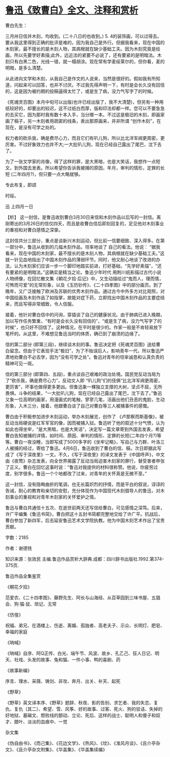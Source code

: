 # [鲁迅《致曹白》全文、注释和赏析](https://www.vrrw.net/wx/9500.html)

曹白先生：

三月卅日信并木刻，均收到。(二十八日的也收到。) 5. 4的装饰画，可以过得去。要从我这里得到正确的批评是难的，因为我自己是外行。但据我看来，现在中国的木刻家，最不擅长的是木刻人物，其病根就在缺少基础工夫。因为木刻究竟是绘画，所以先要学好素描;此外，远近法的紧要不必说了，还有要紧的是明暗法。木刻只有白黑二色，光线一错，就一榻胡涂。现在常有学麦绥莱尔的，但你看，麦的明暗，是多么清楚。

从此进向文学和木刻，从我自己是作文的人说来，当然是很好的。假如我有所知道，问起来可以回答，也并不讨厌。不过我先得声明一下，有时是会长久没有回信的，这是因为被约期的投稿逼得太忙了，或是生了病，没力气写字了的时候。

《死魂灵百图》本月中旬可以出版(也许已经出版了，我不大清楚)，但另有一种用纸较好的，却要出的较迟，这不过纸白而厚，版和印法却都一样。您可以不要急急的去买它，因为那时我有数十本入手，当分赠一本。不过这是极旧的木刻，即画家画了稿子，另一木刻者用疏密的线条，表出那原画来，并非所谓 “创作木刻”，在现在，是没有可学之处的。

权力者的砍杀我，确是费尽心力，而且它们有叭儿狗，所以比北洋军阀更周密，更厉害。不过好象效力也并不大;一大批叭儿狗，现在已经自己露出了尾巴，沈下去了。

为了一张文学家的肖像，得了这样的罪，是大黑暗，也是大笑话，我想作一点短文，到外国去发表。所以希望你告诉我被捕的原因，年月，审判的情形，定罪的长短 (二年四月?)，但只要一点大略就够。

专此布复，即颂

时绥。

迅 上四月一日



【析】 这一封信，是鲁迅收到曹白3月30日来信和木刻作品以后写的一封信。离刚寄出的3月26日的信仅四天，而且是收曹白信后即刻回复的，足见他对木刻事业的重视和对曹白感情之深挚。

这封信共分三部分，重点是谈新兴木刻运动，但比前一信要细致、深入得多。在第一部分中，鲁迅从收到的几幅木刻作品，坦率地谈了 自己的看法。他说： “据我看来，现在中国的木刻家，最不擅长的是木刻人物，其病根就在缺少基础工夫。”这就一针见血地指出了中国木刻作品的薄弱环节。同时，他又耐心地谈了改进的办法，认为木刻家们应该一步一个脚印地踏实前进，打好基础，“先学好素描”，“还有要紧的是明暗法。”这确实是精当之论。鲁迅少年时代 用荆川纸影描过古代小说人物绣像，在回忆散文集《朝花夕拾·后记》中，又生动描绘过“鬼而人，理而情，可怖而可爱”的无常形象，以及《玉历钞传》、《二十四孝图》中的部分画页。到了晚年，又广泛接触了欧洲及苏联的优秀木刻作品。通过古今中外多方对比观照，对中国绘画及木刻作品了如指掌，故能对症下药，立即找出中国木刻作品的主要症结来，而且写得非常细致，令人信服。

接着，他针对曹白信中的问询，穿插谈了自己的健康状况。由于肺病已进入晚期，加以写作任务繁重，“有时是会长久没有回信的”，“或是生了病，没力气写字了的时候”，也只好不回信了。这种情况，在平时是很少的。作家一般是不肯轻易放下笔杆的。从这里，不难想见鲁迅当时的体质，确已到了崩溃的边缘了。

信的第二部分 (即第三段)，继续谈木刻的事。鲁迅决定把《死魂灵百图》送给曹白留念。但由于它表现手法“极旧”，为了不贻误后人，影响青年一代，所以鲁迅严肃地劝曹白不必去学，因为“没有可学之处”。鲁迅对青年的坦率诚恳和认真负责的精神可见一斑。

信的第三部分 (即第四、五段)，重点谈自己艰难的政治处境。国民党反动当局为了“砍杀我，确是费尽心力”，反动文人即 “叭儿狗”们的伎俩“比北洋军阀更周密，更厉害”，坏事也做得更多更凶。但鲁迅象一棵独立支撑的大树，坚贞不屈，无所畏惧。斗争的结果，“一大批叭儿狗，现在已经自己露出了尾巴，沈下去了。”鲁迅又象一位高明的画家，用漫画式的笔触，寥寥几笔，活画出他们丑恶的鬼脸，生动形象，入木三分，接着，他跟曹白谈了自己对曹白等三人被捕事件的感慨。

曹白由于积极参加进步木刻运动，举办木刻展览，创作了 《卢那察而斯基像》，被反动当局硬说是红军军官的像，因而被捕入狱。鲁迅听了他的叙述十分气愤，认为如此也得坐牢，“是大黑暗，也是大笑话”，决定写一篇文章寄到外国去发表，希望曹白告知被捕的详情，如时间、原因、审判的情形、定罪的长短(二年四个月?)等等。曹白一夜没睡，当即写成了5000多字的《坐牢记略》，写自己与力群、叶洛三人被捕的经过，寄给了鲁迅。4月6日，鲁迅收到了曹白的信、稿，次日即据此写成了《写于深夜里》一文。不久，《写于深夜里》的译文发表于《中国呼声》，中文由《夜莺》杂志发表，向全世界揭露了反动当局迫害木刻家的罪行，替受害者申张了正义。曹白在回忆这事时说：“鲁迅对我提供的材料很称赞。他说，你疲劳过度，别字很多。鲁迅一个个地都改了过来，对青年的关怀真是无微不至。”

这一封信，没有隐晦曲折的笔调，也无长篇炽烈的抒情，而是平白的叙说，谆谆的告诫，耐心的教育和亲切的安慰，充分体现作为中国现代木刻倡导人的鲁迅，对木刻事业的重视和对青年木刻家的关怀爱护之情。

鲁迅与曹白共通信十五次、在逝世前两天还写信给曹白，可见感情之深笃。后来，许广平编集《鲁迅书简》，曹白把这十五封书简都完整地交给了许广平。抗战后，曹白参加了新四军，后去延安鲁迅艺术文学院执教。他为中国木刻艺术作出了宝贵贡献。

字数：2185

作者：谢德铣

知识来源：张效民 主编.鲁迅作品赏析大辞典.成都：四川辞书出版社.1992.第374-375页.

鲁迅作品全集鉴赏

《朝花夕拾》

范爱农、《二十四孝图》、藤野先生、阿长与山海经、从百草园到三味书屋、五猖会、狗·猫·鼠、琐记、无常

《仿徨》

祝福、弟兄、在酒楼上、伤逝、离婚、孤独者、高老夫子、示众、长明灯、肥皂、幸福的家庭

《呐喊》

《呐喊》自序、阿Q正传、白光、端午节、风波、故乡、孔乙己、狂人日记、明天、社戏、头发的故事、兔和猫、一件小事、鸭的喜剧、药

《故事新编》

序言、理水、采薇、铸剑、非攻、奔月、出关、补天、起死

《野草》

《野草》英文译本序、《野草》题辞、秋夜、影的告别、求乞者、我的失恋、复仇、复仇〔其二〕、希望、雪、风筝、好的故事、过客、死火、狗的驳诘、失掉的好地狱、墓碣文、颓败线的颤动、立论、死后、这样的战士、聪明人和傻子和奴才、腊叶、淡淡的血痕中、一觉

杂文集

《伪自由书》、《而己集》、《花边文学》、《热风》、《坟》、《准风月谈》、《且介亭杂文》、《且介亭杂文附集》、《华盖集》、《华盖集续编》

